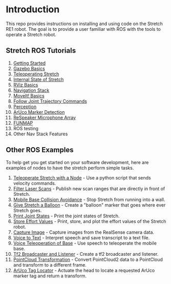 # Introduction

This repo provides instructions on installing and using code on the Stretch RE1 robot. The goal is to provide a user familiar with ROS with the tools to operate a Stretch robot.

## Stretch ROS Tutorials
1. [Getting Started](getting_started.md)
2. [Gazebo Basics](gazebo_basics.md)
3. [Teleoperating Stretch](teleoperating_stretch.md)
4. [Internal State of Stretch](internal_state_of_stretch.md)
5. [RViz Basics](rviz_basics.md)
6. [Navigation Stack](navigation_stack.md)
7. [MoveIt! Basics](moveit_basics.md)
8. [Follow Joint Trajectory Commands](follow_joint_trajectory.md)
9. [Perception](perception.md)
10. [ArUco Marker Detection](aruco_marker_detection.md)
11. [ReSpeaker Microphone Array](respeaker_microphone_array.md)
12. [FUNMAP](https://github.com/hello-robot/stretch_ros/tree/master/stretch_funmap)
13. ROS testing
14. Other Nav Stack Features


## Other ROS Examples
To help get you get started on your software development, here are examples of nodes to have the stretch perform simple tasks.

1. [Teleoperate Stretch with a Node](example_1.md) - Use a python script that sends velocity commands.  
2. [Filter Laser Scans](example_2.md) - Publish new scan ranges that are directly in front of Stretch.
3. [Mobile Base Collision Avoidance](example_3.md) - Stop Stretch from running into a wall.
4. [Give Stretch a Balloon](example_4.md) - Create a "balloon" marker that goes where ever Stretch goes.
5. [Print Joint States](example_5.md) - Print the joint states of Stretch.
6. [Store Effort Values](example_6.md) - Print, store, and plot the effort values of the Stretch robot.
7. [Capture Image](example_7.md) - Capture images from the RealSense camera data.
8. [Voice to Text](example_8.md) - Interpret speech and save transcript to a text file.
9. [Voice Teleoperation of Base](example_9.md) - Use speech to teleoperate the mobile base.
10. [Tf2 Broadcaster and Listener](example_10.md) - Create a tf2 broadcaster and listener.
11. [PointCloud Transformation](example_11.md) - Convert PointCloud2 data to a PointCloud and transform to a different frame.
12. [ArUco Tag Locator](example_12.md) - Actuate the head to locate a requested ArUco marker tag and return a transform.
